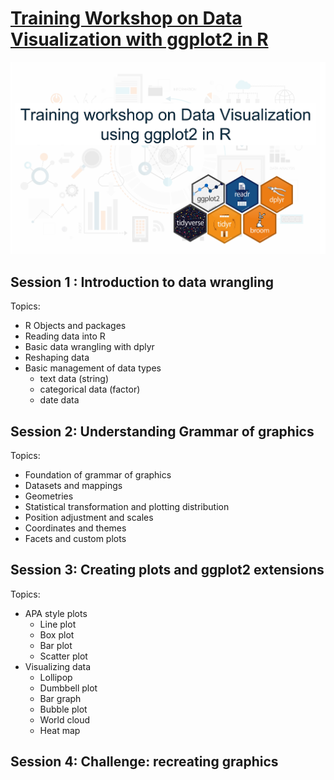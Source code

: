# [Training Workshop on Data Visualization with ggplot2 in R](https://chris-allones.github.io/R-trainings/data-viz-ggplot2/index.html)

![](./images/preview.png)


## Session 1 : Introduction to data wrangling
Topics:
- R Objects and packages
- Reading data into R
- Basic data wrangling with dplyr
- Reshaping data
- Basic management of data types
  - text data (string)
  - categorical data (factor)
  - date data

## Session 2: Understanding Grammar of graphics
Topics:
- Foundation of grammar of graphics
- Datasets and mappings
- Geometries
- Statistical transformation and plotting distribution
- Position adjustment and scales
- Coordinates and themes
- Facets and custom plots

## Session 3: Creating plots and ggplot2 extensions
Topics:
- APA style plots
  - Line plot
  - Box plot
  - Bar plot
  - Scatter plot
- Visualizing data
  - Lollipop
  - Dumbbell plot
  - Bar graph
  - Bubble plot
  - World cloud
  - Heat map

## Session 4: Challenge: recreating graphics
